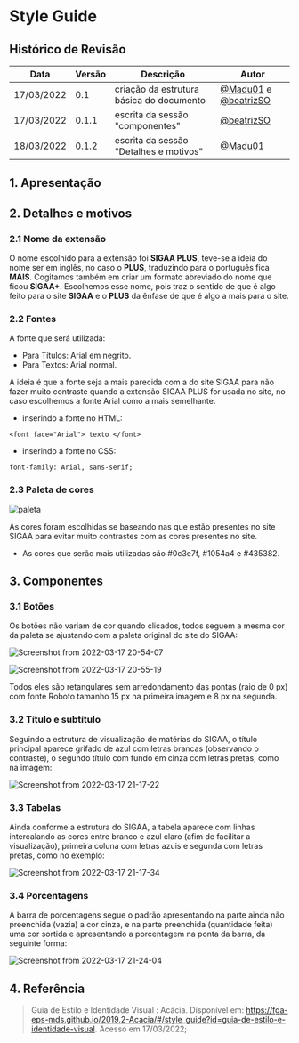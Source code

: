 # Style Guide

## Histórico de Revisão

| Data       | Versão | Descrição      | Autor     |
| ---------- | ------ | -------------- | --------- |
| 17/03/2022 | 0.1    | criação da estrutura básica do documento | [@Madu01](https://github.com/Madu01) e [@beatrizSO](https://github.com/beatrizSO) |
| 17/03/2022 | 0.1.1  | escrita da sessão "componentes" | [@beatrizSO](https://github.com/beatrizSO) |
| 18/03/2022 | 0.1.2  | escrita da sessão "Detalhes e motivos" | [@Madu01](https://github.com/Madu01) |

## 1. Apresentação  

## 2. Detalhes e motivos

### 2.1 Nome da extensão

O nome escolhido para a extensão foi **SIGAA PLUS**, teve-se a ideia do nome ser em inglês, no caso o **PLUS**, traduzindo para o português fica **MAIS**. Cogitamos também em criar um formato abreviado do nome que ficou **SIGAA+**. 
Escolhemos esse nome, pois traz o sentido de que é algo feito para o site **SIGAA** e o **PLUS** da ênfase de que é algo a mais para o site.

### 2.2 Fontes

A fonte que será utilizada:
- Para Títulos: Arial em negrito.
- Para Textos: Arial normal.

A ideia é que a fonte seja a mais parecida com a do site SIGAA para não fazer muito contraste quando a extensão SIGAA PLUS for usada no site, no caso escolhemos a fonte Arial como a mais semelhante.

- inserindo a fonte no HTML: 

`<font face="Arial"> texto </font>`

- inserindo a fonte no CSS:

`font-family: Arial, sans-serif;`

### 2.3 Paleta de cores

![paleta](./assets/images/paleta.png)

As cores foram escolhidas se baseando nas que estão presentes no site SIGAA para evitar muito contrastes com as cores presentes no site.
- As cores que serão mais utilizadas são  #0c3e7f, #1054a4 e #435382.    

## 3. Componentes 

### 3.1 Botões

Os botões não variam de cor quando clicados, todos seguem a mesma cor da paleta se ajustando com a paleta original do site do SIGAA:

![Screenshot from 2022-03-17 20-54-07](https://user-images.githubusercontent.com/65085229/158912470-5c2f8b18-ebb6-48b6-a8b7-f46e3ea12509.png)

![Screenshot from 2022-03-17 20-55-19](https://user-images.githubusercontent.com/65085229/158912529-df6e67bb-21d5-473b-9f6a-3ff354550efe.png)

Todos eles são retangulares sem arredondamento das pontas (raio de 0 px) com fonte Roboto tamanho 15 px na primeira imagem e 8 px na segunda.


### 3.2 Título e subtítulo

Seguindo a estrutura de visualização de matérias do SIGAA, o título principal aparece grifado de azul com letras brancas (observando o contraste), o segundo título com fundo em cinza com letras pretas, como na imagem:

![Screenshot from 2022-03-17 21-17-22](https://user-images.githubusercontent.com/65085229/158914151-ae14e658-8c55-40e9-a5cb-ce94871780be.png)



### 3.3 Tabelas
Ainda conforme a estrutura do SIGAA, a tabela aparece com linhas intercalando as cores entre branco e azul claro (afim de facilitar a visualização), primeira coluna com letras azuis e segunda com letras pretas, como no exemplo:

![Screenshot from 2022-03-17 21-17-34](https://user-images.githubusercontent.com/65085229/158914177-35265a6f-b709-4e63-ae50-611bd8d4738e.png)

### 3.4 Porcentagens
A barra de porcentagens segue o padrão apresentando na parte ainda não preenchida (vazia) a cor cinza, e na parte preenchida (quantidade feita) uma cor sortida e apresentando a porcentagem na ponta da barra, da seguinte forma:

![Screenshot from 2022-03-17 21-24-04](https://user-images.githubusercontent.com/65085229/158914604-0add0440-35e0-4af7-82af-08563dfdc45a.png)



## 4. Referência 

> Guia de Estilo e Identidade Visual : Acácia. Disponível em: https://fga-eps-mds.github.io/2019.2-Acacia/#/style_guide?id=guia-de-estilo-e-identidade-visual. Acesso em 17/03/2022;


